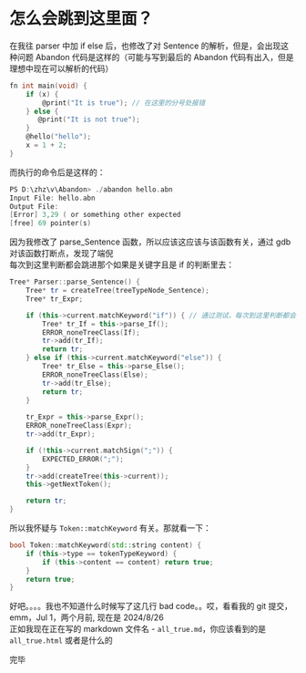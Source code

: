 # 怎么会跳到这里面？
在我往 parser 中加 if else 后，也修改了对 Sentence 的解析，但是，会出现这种问题
Abandon 代码是这样的（可能与写到最后的 Abandon 代码有出入，但是理想中现在可以解析的代码）
``` c
fn int main(void) {
    if (x) {
        @print("It is true"); // 在这里的分号处报错
    } else {
       @print("It is not true");
    }
    @hello("hello");
    x = 1 + 2;
}
```
而执行的命令后是这样的：
``` c
PS D:\zhz\v\Abandon> ./abandon hello.abn
Input File: hello.abn 
Output File:
[Error] 3,29 ( or something other expected
[free] 69 pointer(s)
```
因为我修改了 parse_Sentence 函数，所以应该这应该与该函数有关，通过 gdb 对该函数打断点，发现了端倪   
每次到这里判断都会跳进那个如果是关键字且是 if 的判断里去：  
``` cpp
Tree* Parser::parse_Sentence() {
    Tree* tr = createTree(treeTypeNode_Sentence);
    Tree* tr_Expr;

    if (this->current.matchKeyword("if")) { // 通过测试，每次到这里判断都会跳进这个if判断
        Tree* tr_If = this->parse_If();
        ERROR_noneTreeClass(If);
        tr->add(tr_If);
        return tr;
    } else if (this->current.matchKeyword("else")) {
        Tree* tr_Else = this->parse_Else();
        ERROR_noneTreeClass(Else);
        tr->add(tr_Else);
        return tr;
    }
        
    tr_Expr = this->parse_Expr();
    ERROR_noneTreeClass(Expr);
    tr->add(tr_Expr);

    if (!this->current.matchSign(";")) {
        EXPECTED_ERROR(";");
    }
    tr->add(createTree(this->current));
    this->getNextToken();

    return tr;
}
```
所以我怀疑与 `Token::matchKeyword` 有关。那就看一下：
``` cpp
bool Token::matchKeyword(std::string content) {
    if (this->type == tokenTypeKeyword) {
        if (this->content == content) return true;
    }
    return true;
}
```
好吧。。。。我也不知道什么时候写了这几行 bad code。。哎，看看我的 git 提交，emm，Jul 1，两个月前, 现在是 2024/8/26    
正如我现在正在写的 markdown 文件名 - `all_true.md`，你应该看到的是 `all_true.html` 或者是什么的  

完毕